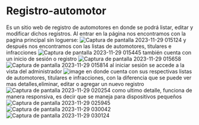 # Registro-automotor
Es un sitio web de registro de automotores en donde se podrá listar, editar y modificar dichos registros.
Al entrar en la página nos encontramos con la pagina principal sin loguerse:
![Captura de pantalla 2023-11-29 015124](https://github.com/JONYCAGE2022/Registro-automotor/assets/112737912/a05a5aab-5889-4116-bede-876b673ee1c7)
y después nos encontramos con las listas de automotores, titulares e infracciones 
![Captura de pantalla 2023-11-29 015445](https://github.com/JONYCAGE2022/Registro-automotor/assets/112737912/b3bed0fe-1a2c-4b24-bbda-902bff74a12f)
también cuenta con un inicio de sesión o registro
![Captura de pantalla 2023-11-29 015658](https://github.com/JONYCAGE2022/Registro-automotor/assets/112737912/d680f3b4-c9c6-4545-9796-e30df2e26f05)
![Captura de pantalla 2023-11-29 015814](https://github.com/JONYCAGE2022/Registro-automotor/assets/112737912/e7060032-17d8-47e1-85a1-5a9addef2f64)
al iniciar sesión se accede a la vista del administrador
![image](https://github.com/JONYCAGE2022/Registro-automotor/assets/112737912/d3b98976-b3e6-49c4-9308-a94284449bad)
en donde cuenta con sus respectivas listas de automotores, titulares e infracciones, con la diferencia que se puede ver mas detalles,eliminar, editar o agregar un nuevo registro
![Captura de pantalla 2023-11-29 020254](https://github.com/JONYCAGE2022/Registro-automotor/assets/112737912/3d1ae165-e445-4ffb-99b9-37c0671eff14)
como ultimo detalle, funciona de manera responsiva, es decir que se maneja para dispositivos pequeños 
![Captura de pantalla 2023-11-29 025945](https://github.com/JONYCAGE2022/Registro-automotor/assets/112737912/0e310cc4-9402-4458-95f7-99eef84c50fe)
![Captura de pantalla 2023-11-29 030042](https://github.com/JONYCAGE2022/Registro-automotor/assets/112737912/de0b115b-0596-40da-94f1-974ee4ea014e)
![Captura de pantalla 2023-11-29 030124](https://github.com/JONYCAGE2022/Registro-automotor/assets/112737912/b53b1223-2acb-4af8-90d3-a3c1ad9aadf9)
